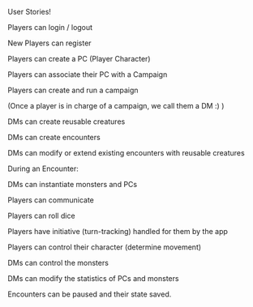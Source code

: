 User Stories!

Players can login / logout

New Players can register

Players can create a PC (Player Character)

Players can associate their PC with a Campaign

Players can create and run a campaign

(Once a player is in charge of a campaign, we call them a DM :) )

DMs can create reusable creatures

DMs can create encounters

DMs can modify or extend existing encounters with reusable creatures

During an Encounter:

DMs can instantiate monsters and PCs

Players can communicate

Players can roll dice

Players have initiative (turn-tracking) handled for them by the app

Players can control their character (determine movement)

DMs can control the monsters

DMs can modify the statistics of PCs and monsters

Encounters can be paused and their state saved.
